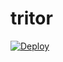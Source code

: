 # tritor

[![Deploy](https://www.herokucdn.com/deploy/button.png)](https://dashboard.heroku.com/new?template=https://github.com/rhkeue/tritor)

